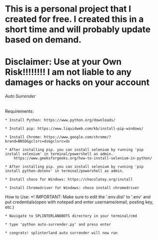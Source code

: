 # This is a personal project that I created for free. I created this in a short time and will probably update based on demand.
# Disclaimer: Use at your Own Risk!!!!!!!! I am not liable to any damages or hacks on your account


###### Auto Surrender ######
Requirements:

    * Install Python: https://www.python.org/downloads/
    
    * Install pip: https://www.liquidweb.com/kb/install-pip-windows/
    
    * Install Chrome: https://www.google.com/chrome/?brand=BNSD&gclsrc=ds&gclsrc=ds
    
    * After installing pip. you can install selenium by running 'pip install selenium' in terminal/powershell as admin.  
        https://www.geeksforgeeks.org/how-to-install-selenium-in-python/
    
    * After installing pip. you can install selenium by running 'pip install python-dotenv' in terminal/powershell as admin.  
    
    * Install choco for Windows: https://chocolatey.org/install
    
    * Install Chromedriver for Windows: choco install chromedriver

How to Use:
    *! IMPORTANT: Make sure to edit the '.env.dist' to '.env' and put credentials(open with notepad and enter username/email, posting key, etc.)
    
    * Navigate to SPLINTERLANDBOTS directory in your terminal/cmd
    
    * type 'python auto-surrender.py' and press enter
    
    * congrats! splinterland auto surrender will now run 
######
